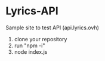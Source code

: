 # Lyrics-API
Sample site to test API (api.lyrics.ovh)
1. clone your repository
2. run "npm -i"
3. node index.js
